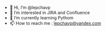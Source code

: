 - 👋 Hi, I’m @lepchavp
- 👀 I’m interested in JIRA and Confluence
- 🌱 I’m currently learning Pythom
- 📫 How to reach me : lepchavp@yandex.com

<!---
lepchavp/lepchavp is a ✨ special ✨ repository because its `README.md` (this file) appears on your GitHub profile.
You can click the Preview link to take a look at your changes.
--->
